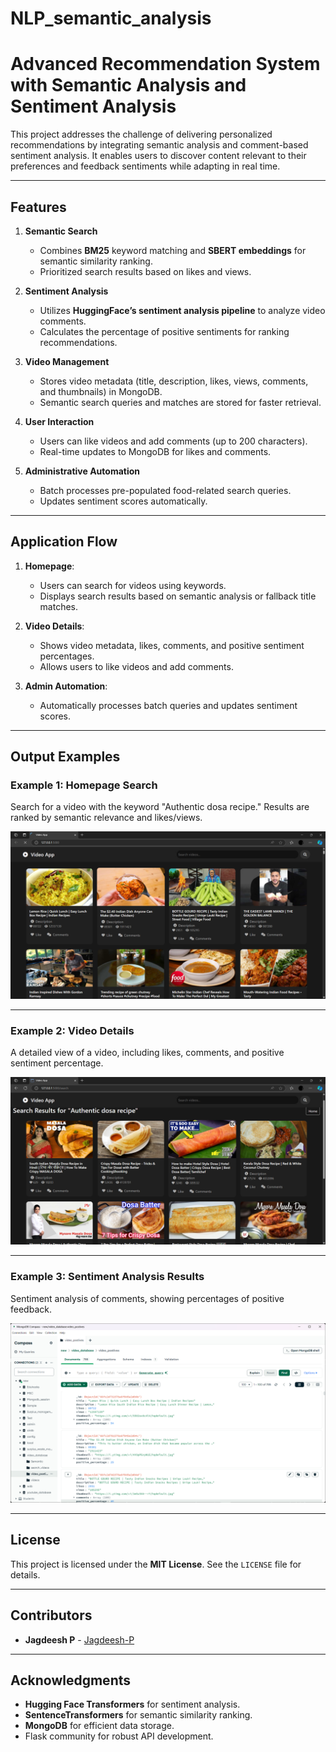 # NLP_semantic_analysis

# Advanced Recommendation System with Semantic Analysis and Sentiment Analysis  

This project addresses the challenge of delivering personalized recommendations by integrating semantic analysis and comment-based sentiment analysis. It enables users to discover content relevant to their preferences and feedback sentiments while adapting in real time.

---

## Features  

1. **Semantic Search**  
   - Combines **BM25** keyword matching and **SBERT embeddings** for semantic similarity ranking.  
   - Prioritized search results based on likes and views.  

2. **Sentiment Analysis**  
   - Utilizes **HuggingFace’s sentiment analysis pipeline** to analyze video comments.  
   - Calculates the percentage of positive sentiments for ranking recommendations.  

3. **Video Management**  
   - Stores video metadata (title, description, likes, views, comments, and thumbnails) in MongoDB.  
   - Semantic search queries and matches are stored for faster retrieval.  

4. **User Interaction**  
   - Users can like videos and add comments (up to 200 characters).  
   - Real-time updates to MongoDB for likes and comments.  

5. **Administrative Automation**  
   - Batch processes pre-populated food-related search queries.  
   - Updates sentiment scores automatically.  

---

## Application Flow  

1. **Homepage**:  
   - Users can search for videos using keywords.  
   - Displays search results based on semantic analysis or fallback title matches.  

2. **Video Details**:  
   - Shows video metadata, likes, comments, and positive sentiment percentages.  
   - Allows users to like videos and add comments.  

3. **Admin Automation**:  
   - Automatically processes batch queries and updates sentiment scores.  

---

## Output Examples  

### Example 1: Homepage Search  
Search for a video with the keyword "Authentic dosa recipe." Results are ranked by semantic relevance and likes/views.  

![Search Results](home.png)  

---

### Example 2: Video Details  
A detailed view of a video, including likes, comments, and positive sentiment percentage.  

![Video Details](search.png)  

---

### Example 3: Sentiment Analysis Results  
Sentiment analysis of comments, showing percentages of positive feedback.  

![Sentiment Analysis](mongo.png)  

---

## License  

This project is licensed under the **MIT License**. See the `LICENSE` file for details.  

---

## Contributors  

- **Jagdeesh P** - [Jagdeesh-P](https://github.com/Jagdeesh-P)  


---

## Acknowledgments  

- **Hugging Face Transformers** for sentiment analysis.  
- **SentenceTransformers** for semantic similarity ranking.  
- **MongoDB** for efficient data storage.  
- Flask community for robust API development.  

